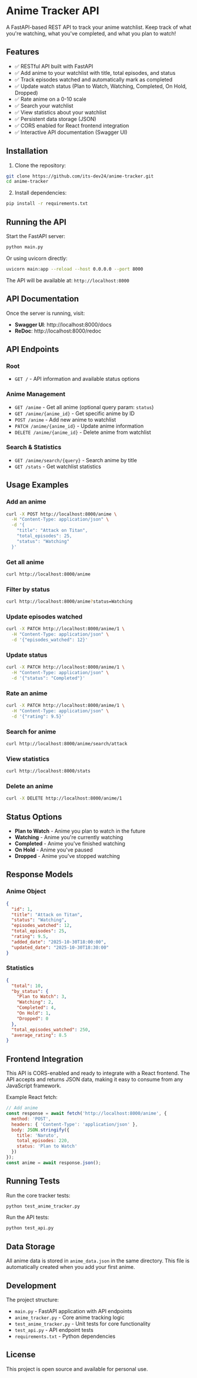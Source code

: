 # Anime Tracker API

A FastAPI-based REST API to track your anime watchlist. Keep track of what you're watching, what you've completed, and what you plan to watch!

## Features

- ✅ RESTful API built with FastAPI
- ✅ Add anime to your watchlist with title, total episodes, and status
- ✅ Track episodes watched and automatically mark as completed
- ✅ Update watch status (Plan to Watch, Watching, Completed, On Hold, Dropped)
- ✅ Rate anime on a 0-10 scale
- ✅ Search your watchlist
- ✅ View statistics about your watchlist
- ✅ Persistent data storage (JSON)
- ✅ CORS enabled for React frontend integration
- ✅ Interactive API documentation (Swagger UI)

## Installation

1. Clone the repository:
```bash
git clone https://github.com/its-dev24/anime-tracker.git
cd anime-tracker
```

2. Install dependencies:
```bash
pip install -r requirements.txt
```

## Running the API

Start the FastAPI server:
```bash
python main.py
```

Or using uvicorn directly:
```bash
uvicorn main:app --reload --host 0.0.0.0 --port 8000
```

The API will be available at: `http://localhost:8000`

## API Documentation

Once the server is running, visit:
- **Swagger UI**: http://localhost:8000/docs
- **ReDoc**: http://localhost:8000/redoc

## API Endpoints

### Root
- `GET /` - API information and available status options

### Anime Management
- `GET /anime` - Get all anime (optional query param: `status`)
- `GET /anime/{anime_id}` - Get specific anime by ID
- `POST /anime` - Add new anime to watchlist
- `PATCH /anime/{anime_id}` - Update anime information
- `DELETE /anime/{anime_id}` - Delete anime from watchlist

### Search & Statistics
- `GET /anime/search/{query}` - Search anime by title
- `GET /stats` - Get watchlist statistics

## Usage Examples

### Add an anime
```bash
curl -X POST http://localhost:8000/anime \
  -H "Content-Type: application/json" \
  -d '{
    "title": "Attack on Titan",
    "total_episodes": 25,
    "status": "Watching"
  }'
```

### Get all anime
```bash
curl http://localhost:8000/anime
```

### Filter by status
```bash
curl http://localhost:8000/anime?status=Watching
```

### Update episodes watched
```bash
curl -X PATCH http://localhost:8000/anime/1 \
  -H "Content-Type: application/json" \
  -d '{"episodes_watched": 12}'
```

### Update status
```bash
curl -X PATCH http://localhost:8000/anime/1 \
  -H "Content-Type: application/json" \
  -d '{"status": "Completed"}'
```

### Rate an anime
```bash
curl -X PATCH http://localhost:8000/anime/1 \
  -H "Content-Type: application/json" \
  -d '{"rating": 9.5}'
```

### Search for anime
```bash
curl http://localhost:8000/anime/search/attack
```

### View statistics
```bash
curl http://localhost:8000/stats
```

### Delete an anime
```bash
curl -X DELETE http://localhost:8000/anime/1
```

## Status Options

- **Plan to Watch** - Anime you plan to watch in the future
- **Watching** - Anime you're currently watching
- **Completed** - Anime you've finished watching
- **On Hold** - Anime you've paused
- **Dropped** - Anime you've stopped watching

## Response Models

### Anime Object
```json
{
  "id": 1,
  "title": "Attack on Titan",
  "status": "Watching",
  "episodes_watched": 12,
  "total_episodes": 25,
  "rating": 9.5,
  "added_date": "2025-10-30T18:00:00",
  "updated_date": "2025-10-30T18:30:00"
}
```

### Statistics
```json
{
  "total": 10,
  "by_status": {
    "Plan to Watch": 3,
    "Watching": 2,
    "Completed": 4,
    "On Hold": 1,
    "Dropped": 0
  },
  "total_episodes_watched": 250,
  "average_rating": 8.5
}
```

## Frontend Integration

This API is CORS-enabled and ready to integrate with a React frontend. The API accepts and returns JSON data, making it easy to consume from any JavaScript framework.

Example React fetch:
```javascript
// Add anime
const response = await fetch('http://localhost:8000/anime', {
  method: 'POST',
  headers: { 'Content-Type': 'application/json' },
  body: JSON.stringify({
    title: 'Naruto',
    total_episodes: 220,
    status: 'Plan to Watch'
  })
});
const anime = await response.json();
```

## Running Tests

Run the core tracker tests:
```bash
python test_anime_tracker.py
```

Run the API tests:
```bash
python test_api.py
```

## Data Storage

All anime data is stored in `anime_data.json` in the same directory. This file is automatically created when you add your first anime.

## Development

The project structure:
- `main.py` - FastAPI application with API endpoints
- `anime_tracker.py` - Core anime tracking logic
- `test_anime_tracker.py` - Unit tests for core functionality
- `test_api.py` - API endpoint tests
- `requirements.txt` - Python dependencies

## License

This project is open source and available for personal use.
